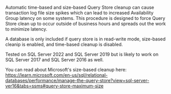 Automatic time-based and size-based Query Store cleanup can cause transaction log file size spikes which can lead to increased Availability Group latency on some systems. This procedure is designed to force Query Store clean up to occur outside of business hours and spreads out the work to minimize latency. 

A database is only included if query store is in read-write mode, size-based cleanip is enabled, and time-based cleanup is disabled.

Tested on SQL Server 2022 and SQL Server 2019 but is likely to work on SQL Server 2017 and SQL Server 2016 as well.

You can read about Microsoft's size-based cleanup here: https://learn.microsoft.com/en-us/sql/relational-databases/performance/manage-the-query-store?view=sql-server-ver16&tabs=ssms#query-store-maximum-size
